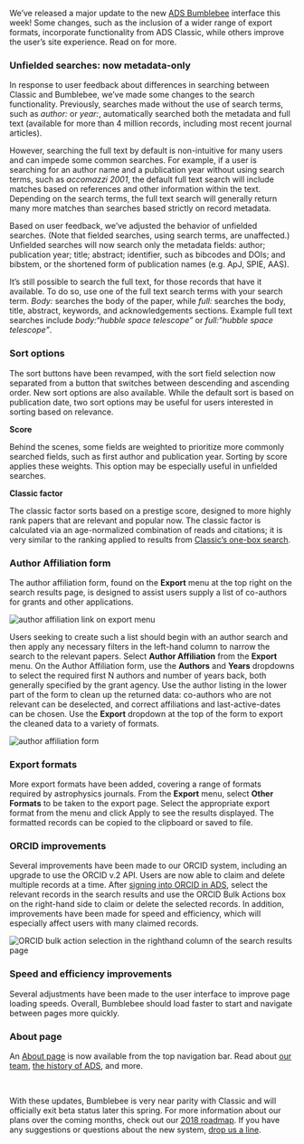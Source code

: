 
We’ve released a major update to the new [ADS Bumblebee](https://ui.adsabs.harvard.edu/) interface this week! Some changes, such as the inclusion of a wider range of export formats, incorporate functionality from ADS Classic, while others improve  the user’s site experience. Read on for more.

### Unfielded searches: now metadata-only
In response to user feedback about differences in searching between Classic and Bumblebee, we’ve made some changes to the search functionality. Previously, searches made without the use of search terms, such as *author:* or *year:*, automatically searched both the metadata and full text (available for more than 4 million records, including most recent journal articles). 

However, searching the full text by default is non-intuitive for many users and can impede some common searches. For example, if a user is searching for an author name and a publication year without using search terms, such as *accomazzi 2001*, the default full text search will include matches based on references and other information within the text. Depending on the search terms, the full text search will generally return many more matches than searches based strictly on record metadata.

Based on user feedback, we’ve adjusted the behavior of unfielded searches. (Note that fielded searches, using search terms, are unaffected.) Unfielded searches will now search only the metadata fields: author; publication year; title; abstract; identifier, such as bibcodes and DOIs; and bibstem, or the shortened form of publication names (e.g. ApJ, SPIE, AAS). 

It’s still possible to search the full text, for those records that have it available. To do so, use one of the full text search terms with your search term. *Body:* searches the body of the paper, while *full:* searches the body, title, abstract, keywords, and acknowledgements sections. Example full text searches include *body:&ldquo;hubble space telescope”* or *full:&ldquo;hubble space telescope”*.

### Sort options
The sort buttons have been revamped, with the sort field selection now separated from a button that switches between descending and ascending order. New sort options are also available. While the default sort is based on publication date, two sort options may be useful for users interested in sorting based on relevance.

**Score**

Behind the scenes, some fields are weighted to prioritize more commonly searched fields, such as first author and publication year. Sorting by score applies these weights. This option may be especially useful in unfielded searches.

**Classic factor**

The classic factor sorts based on a prestige score, designed to more highly rank papers that are relevant and popular now. The classic factor is calculated via an age-normalized combination of reads and citations; it is very similar to the ranking applied to results from [Classic’s one-box search](http://adsabs.harvard.edu/).

### Author Affiliation form
The author affiliation form, found on the **Export** menu at the top right on the search results page, is designed to assist users supply a list of co-authors for grants and other applications.

<img src="{{site.baseurl}}/blog/images/author-affiliation-1.png" alt="author affiliation link on export menu" class="img-responsive">

Users seeking to create such a list should begin with an author search and then apply any necessary filters in the left-hand column to narrow the search to the relevant papers. Select **Author Affiliation** from the **Export** menu. On the Author Affiliation form, use the **Authors** and **Years** dropdowns to select the required first N authors and number of years back, both generally specified by the grant agency. Use the author listing in the lower part of the form to clean up the returned data: co-authors who are not relevant can be deselected, and correct affiliations and last-active-dates can be chosen. Use the **Export** dropdown at the top of the form to export the cleaned data to a variety of formats.

<img src="{{site.baseurl}}/blog/images/author-affiliation-2.png" alt="author affiliation form" class="img-responsive">

### Export formats
More export formats have been added, covering a range of formats required by astrophysics journals. From the **Export** menu, select **Other Formats** to be taken to the export page. Select the appropriate export format from the menu and click Apply to see the results displayed. The formatted records can be copied to the clipboard or saved to file.

### ORCID improvements
Several improvements have been made to our ORCID system, including an upgrade to use the ORCID v.2 API. Users are now able to claim and delete multiple records at a time. After [signing into ORCID in ADS](../help/orcid/claiming-papers), select the relevant records in the search results and use the ORCID Bulk Actions box on the right-hand side to claim or delete the selected records. In addition, improvements have been made for speed and efficiency, which will especially affect users with many claimed records. 

<img src="{{site.baseurl}}/blog/images/orcid-bulk-action.png" alt="ORCID bulk action selection in the righthand column of the search results page" class="img-responsive">

### Speed and efficiency improvements
Several adjustments have been made to the user interface to improve page loading speeds. Overall, Bumblebee should load faster to start and navigate between pages more quickly.

### About page
An [About page](https://ui.adsabs.harvard.edu/about/) is now available from the top navigation bar. Read about [our team](https://ui.adsabs.harvard.edu/about/team/), [the history of ADS](https://ui.adsabs.harvard.edu/about/history/), and more. 

<br/>

With these updates, Bumblebee is very near parity with Classic and will officially exit beta status later this spring. For more information about our plans over the coming months, check out our [2018 roadmap](../blog/roadmap). If you have any suggestions or questions about the new system, [drop us a line](mailto:adshelp@cfa.harvard.edu).
